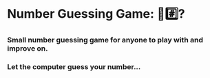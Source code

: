 # Number Guessing Game: 🤔#️⃣?
### Small number guessing game for anyone to play with and improve on.
### Let the computer guess your number...
